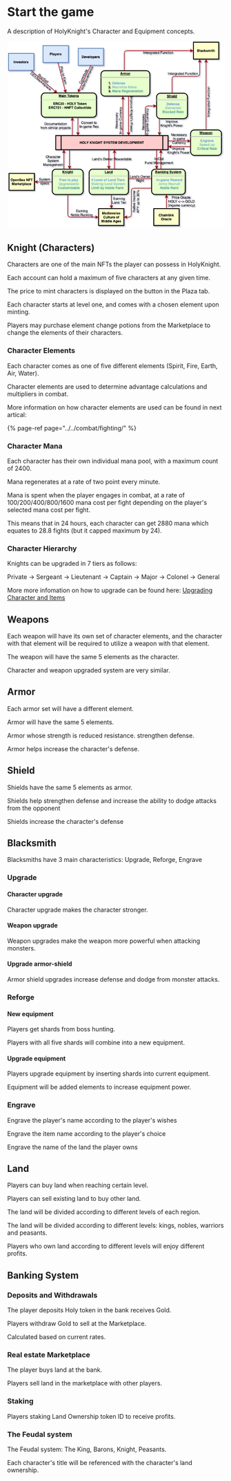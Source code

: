 # Start the game

A description of HolyKnight's Character and Equipment concepts.

![](../assets/overview.png)

## Knight (Characters)

Characters are one of the main NFTs the player can possess in HolyKnight.

Each account can hold a maximum of five characters at any given time.

The price to mint characters is displayed on the button in the Plaza tab.

Each character starts at level one, and comes with a chosen element upon minting.

Players may purchase element change potions from the Marketplace to change the elements of their characters.

### Character Elements

Each character comes as one of five different elements \(Spirit, Fire, Earth, Air, Water\).

Character elements are used to determine advantage calculations and multipliers in combat.

More information on how character elements are used can be found in next artical:

{% page-ref page="../../combat/fighting/" %}

### Character Mana

Each character has their own individual mana pool, with a maximum count of 2400.

Mana regenerates at a rate of two point every minute.

Mana is spent when the player engages in combat, at a rate of 100/200/400/800/1600 mana cost per fight depending on the player's selected mana cost per fight.

This means that in 24 hours, each character can get 2880 mana which equates to 28.8 fights (but it capped maximum by 24).

### Character Hierarchy

Knights can be upgraded in 7 tiers as follows:

Private -> Sergeant -> Lieutenant -> Captain -> Major -> Colonel -> General

More more infomation on how to upgrade can be found here: [Upgrading Character and Items](../)

## Weapons

Each weapon will have its own set of character elements, and the character with that element will be required to utilize a weapon with that element.

The weapon will have the same 5 elements as the character.

Character and weapon upgraded system are very similar.

## Armor

Each armor set will have a different element.

Armor will have the same 5 elements.

Armor whose strength is reduced resistance. strengthen defense.

Armor helps increase the character's defense.

## Shield

Shields have the same 5 elements as armor.

Shields help strengthen defense and increase the ability to dodge attacks from the opponent

Shields increase the character's defense

## Blacksmith

Blacksmiths have 3 main characteristics: Upgrade, Reforge, Engrave

### Upgrade

#### Character upgrade

Character upgrade makes the character stronger.

#### Weapon upgrade

Weapon upgrades make the weapon more powerful when attacking monsters.

#### Upgrade armor-shield

Armor shield upgrades increase defense and dodge from monster attacks.

### Reforge

#### New equipment

Players get shards from boss hunting.

Players with all five shards will combine into a new equipment.

#### Upgrade equipment

Players upgrade equipment by inserting shards into current equipment.

Equipment will be added elements to increase equipment power.

### Engrave

Engrave the player's name according to the player's wishes

Engrave the item name according to the player's choice

Engrave the name of the land the player owns

## Land

Players can buy land when reaching certain level.

Players can sell existing land to buy other land.

The land will be divided according to different levels of each region.

The land will be divided according to different levels: kings, nobles, warriors and peasants.

Players who own land according to different levels will enjoy different profits.

## Banking System

### Deposits and Withdrawals

The player deposits Holy token in the bank receives Gold.

Players withdraw Gold to sell at the Marketplace.

Calculated based on current rates.

### Real estate Marketplace

The player buys land at the bank.

Players sell land in the marketplace with other players.

### Staking

Players staking Land Ownership token ID to receive profits.

### The Feudal system

The Feudal system: The King, Barons, Knight, Peasants.

Each character's title will be referenced with the character's land ownership.
